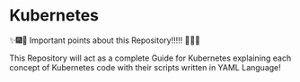 # Kubernetes

:sparkles::fireworks::tada: Important points about this Repository!!!!! :tada::fireworks::sparkles:


This Repository will act as a complete Guide for Kubernetes explaining each concept of Kubernetes code with their scripts written in YAML Language!
